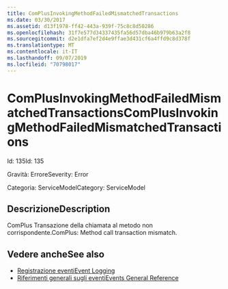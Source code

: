 ```yaml
---
title: ComPlusInvokingMethodFailedMismatchedTransactions
ms.date: 03/30/2017
ms.assetid: d13f1978-ff42-443a-939f-75c8c8d50286
ms.openlocfilehash: 31f7e577d34337435fa56d57dba46b979b63a2f8
ms.sourcegitcommit: d2e1dfa7ef2d4e9ffae3d431cf6a4ffd9c8d378f
ms.translationtype: MT
ms.contentlocale: it-IT
ms.lasthandoff: 09/07/2019
ms.locfileid: "70798017"
---
```

# <a name="complusinvokingmethodfailedmismatchedtransactions"></a><span data-ttu-id="20bd6-102">ComPlusInvokingMethodFailedMismatchedTransactions</span><span class="sxs-lookup"><span data-stu-id="20bd6-102">ComPlusInvokingMethodFailedMismatchedTransactions</span></span>
<span data-ttu-id="20bd6-103">Id: 135</span><span class="sxs-lookup"><span data-stu-id="20bd6-103">Id: 135</span></span>  
  
 <span data-ttu-id="20bd6-104">Gravità: Errore</span><span class="sxs-lookup"><span data-stu-id="20bd6-104">Severity: Error</span></span>  
  
 <span data-ttu-id="20bd6-105">Categoria: ServiceModel</span><span class="sxs-lookup"><span data-stu-id="20bd6-105">Category: ServiceModel</span></span>  
  
## <a name="description"></a><span data-ttu-id="20bd6-106">Descrizione</span><span class="sxs-lookup"><span data-stu-id="20bd6-106">Description</span></span>  
 <span data-ttu-id="20bd6-107">ComPlus Transazione della chiamata al metodo non corrispondente.</span><span class="sxs-lookup"><span data-stu-id="20bd6-107">ComPlus: Method call transaction mismatch.</span></span>  
  
## <a name="see-also"></a><span data-ttu-id="20bd6-108">Vedere anche</span><span class="sxs-lookup"><span data-stu-id="20bd6-108">See also</span></span>

- [<span data-ttu-id="20bd6-109">Registrazione eventi</span><span class="sxs-lookup"><span data-stu-id="20bd6-109">Event Logging</span></span>](index.md)
- [<span data-ttu-id="20bd6-110">Riferimenti generali sugli eventi</span><span class="sxs-lookup"><span data-stu-id="20bd6-110">Events General Reference</span></span>](events-general-reference.md)
